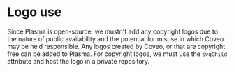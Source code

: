 # Logo use

Since Plasma is open-source, we mustn't add any copyright logos due to the nature of public availability and the potential for misuse in which Coveo may be held responsible. Any logos created by Coveo, or that are copyright free can be added to Plasma. For copyright logos, we must use the `svgChild` attribute and host the logo in a private repository.
